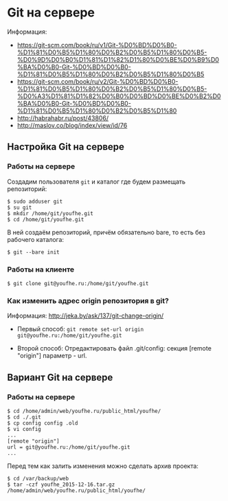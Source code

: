 # Git на сервере

Информация: 
* https://git-scm.com/book/ru/v1/Git-%D0%BD%D0%B0-%D1%81%D0%B5%D1%80%D0%B2%D0%B5%D1%80%D0%B5-%D0%9D%D0%B0%D1%81%D1%82%D1%80%D0%BE%D0%B9%D0%BA%D0%B0-Git-%D0%BD%D0%B0-%D1%81%D0%B5%D1%80%D0%B2%D0%B5%D1%80%D0%B5
* https://git-scm.com/book/ru/v2/Git-%D0%BD%D0%B0-%D1%81%D0%B5%D1%80%D0%B2%D0%B5%D1%80%D0%B5-%D0%A3%D1%81%D1%82%D0%B0%D0%BD%D0%BE%D0%B2%D0%BA%D0%B0-Git-%D0%BD%D0%B0-%D1%81%D0%B5%D1%80%D0%B2%D0%B5%D1%80
* http://habrahabr.ru/post/43806/
* http://maslov.co/blog/index/view/id/76

## Настройка Git на сервере 

### Работы на сервере

Создадим пользователя `git` и каталог где будем размещать репозиторий:
```
$ sudo adduser git
$ su git
$ mkdir /home/git/youfhe.git
$ cd /home/git/youfhe.git
```

В ней создаём репозиторий, причём обязательно bare, то есть без рабочего каталога:
```
$ git --bare init
```

### Работы на клиенте

```
$ git clone git@youfhe.ru:/home/git/youfhe.git
```

### Как изменить адрес origin репозитория в git? 

Информация: http://jeka.by/ask/137/git-change-origin/

* Первый способ: `git remote set-url origin git@youfhe.ru:/home/git/youfhe.git`

* Второй способ: Отредактировать файл .git/config: секция [remote "origin"] параметр - url. 

## Вариант Git на сервере 

### Работы на сервере

```
$ cd /home/admin/web/youfhe.ru/public_html/youfhe/
$ cd ./.git
$ cp config config .old
$ vi config
...
[remote "origin"]
url = git@youfhe.ru:/home/git/youfhe.git
...
```

Перед тем как залить изменения можно сделать архив проекта:

```
$ cd /var/backup/web
$ tar -czf youfhe_2015-12-16.tar.gz /home/admin/web/youfhe.ru/public_html/youfhe/
```





